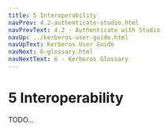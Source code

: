 ```yaml
---
title: 5 Interoperability
navPrev: 4.2-authenticate-studio.html
navPrevText: 4.2 - Authenticate with Studio
navUp: ../kerberos-user-guide.html
navUpText: Kerberos User Guide
navNext: 6-glossary.html
navNextText: 6 - Kerberos Glossary
---
```


# 5 Interoperability

TODO...